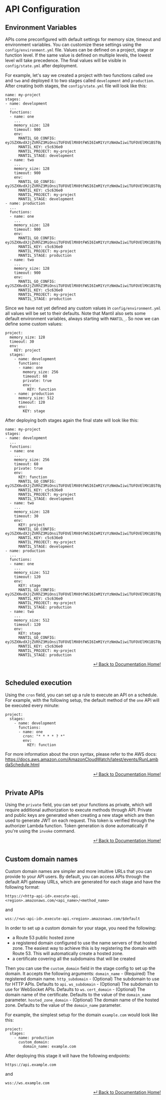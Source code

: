 # API Configuration

## Environment Variables

APIs come preconfigured with default settings for memory size, timeout and environment variables. You can customize these settings using the `config/environment.yml` file. Values can be defined on a project, stage or function level. If the same value is defined on multiple levels, the lowest level will take precedence. The final values will be visible in `config/state.yml` after deployment.

For example, let's say we created a project with two functions called `one` and `two` and deployed it to two stages called `development` and `production`. After creating both stages, the `config/state.yml` file will look like this:
```
name: my-project
stages:
- name: development
  ...
  functions:
  - name: one
    ...
    memory_size: 128
    timeout: 900
    env:
      MANTIL_GO_CONFIG: eyJSZXNvdXJjZVRhZ3MiOnsiTUFOVElMX0tFWSI6ImM1YzYzNmUwIiwiTUFOVElMX1BST0pFQ1QiOiJteS1wcm9qZWN0IiwiTUFOVElMX1NUQUdFIjoiZGV2ZWxvcG1lbnQiLCJNQU5USUxfV09SS1NQQUNFIjoiN2Vub2o1TjVRby0yZVNwQkhWVEJlQSJ9LCJXc0ZvcndhcmRlck5hbWUiOiJtYW50aWwtbXktcHJvamVjdC1kZXZlbG9wbWVudC13cy1mb3J3YXJkZXItYzVjNjM2ZTAiLCJOYW1pbmdUZW1wbGF0ZSI6Im15LXByb2plY3QtZGV2ZWxvcG1lbnQtJXMtYzVjNjM2ZTAifQ==
      MANTIL_KEY: c5c636e0
      MANTIL_PROJECT: my-project
      MANTIL_STAGE: development
  - name: two
    ...
    memory_size: 128
    timeout: 900
    env:
      MANTIL_GO_CONFIG: eyJSZXNvdXJjZVRhZ3MiOnsiTUFOVElMX0tFWSI6ImM1YzYzNmUwIiwiTUFOVElMX1BST0pFQ1QiOiJteS1wcm9qZWN0IiwiTUFOVElMX1NUQUdFIjoiZGV2ZWxvcG1lbnQiLCJNQU5USUxfV09SS1NQQUNFIjoiN2Vub2o1TjVRby0yZVNwQkhWVEJlQSJ9LCJXc0ZvcndhcmRlck5hbWUiOiJtYW50aWwtbXktcHJvamVjdC1kZXZlbG9wbWVudC13cy1mb3J3YXJkZXItYzVjNjM2ZTAiLCJOYW1pbmdUZW1wbGF0ZSI6Im15LXByb2plY3QtZGV2ZWxvcG1lbnQtJXMtYzVjNjM2ZTAifQ==
      MANTIL_KEY: c5c636e0
      MANTIL_PROJECT: my-project
      MANTIL_STAGE: development
- name: production
  ...
  functions:
  - name: one
    ...
    memory_size: 128
    timeout: 900
    env:
      MANTIL_GO_CONFIG: eyJSZXNvdXJjZVRhZ3MiOnsiTUFOVElMX0tFWSI6ImM1YzYzNmUwIiwiTUFOVElMX1BST0pFQ1QiOiJteS1wcm9qZWN0IiwiTUFOVElMX1NUQUdFIjoicHJvZHVjdGlvbiIsIk1BTlRJTF9XT1JLU1BBQ0UiOiI3ZW5vajVONVFvLTJlU3BCSFZUQmVBIn0sIldzRm9yd2FyZGVyTmFtZSI6Im1hbnRpbC1teS1wcm9qZWN0LXByb2R1Y3Rpb24td3MtZm9yd2FyZGVyLWM1YzYzNmUwIiwiTmFtaW5nVGVtcGxhdGUiOiJteS1wcm9qZWN0LXByb2R1Y3Rpb24tJXMtYzVjNjM2ZTAifQ==
      MANTIL_KEY: c5c636e0
      MANTIL_PROJECT: my-project
      MANTIL_STAGE: production
  - name: two
    ...
    memory_size: 128
    timeout: 900
    env:
      MANTIL_GO_CONFIG: eyJSZXNvdXJjZVRhZ3MiOnsiTUFOVElMX0tFWSI6ImM1YzYzNmUwIiwiTUFOVElMX1BST0pFQ1QiOiJteS1wcm9qZWN0IiwiTUFOVElMX1NUQUdFIjoicHJvZHVjdGlvbiIsIk1BTlRJTF9XT1JLU1BBQ0UiOiI3ZW5vajVONVFvLTJlU3BCSFZUQmVBIn0sIldzRm9yd2FyZGVyTmFtZSI6Im1hbnRpbC1teS1wcm9qZWN0LXByb2R1Y3Rpb24td3MtZm9yd2FyZGVyLWM1YzYzNmUwIiwiTmFtaW5nVGVtcGxhdGUiOiJteS1wcm9qZWN0LXByb2R1Y3Rpb24tJXMtYzVjNjM2ZTAifQ==
      MANTIL_KEY: c5c636e0
      MANTIL_PROJECT: my-project
      MANTIL_STAGE: production
```
Since we have not yet defined any custom values in `config/environment.yml` all values will be set to their defaults. Note that Mantil also sets some default environment variables, always starting with `MANTIL_`. So now we can define some custom values:
```
project:
  memory_size: 128
  timeout: 30
  env:
    KEY: project
  stages: 
    - name: development
      functions:
      - name: one
        memory_size: 256
        timeout: 60
        private: true
        env:
          KEY: function
    - name: production
      memory_size: 512
      timeout: 120
      env:
        KEY: stage
```
After deploying both stages again the final state will look like this:
```
name: my-project
stages:
- name: development
  ...
  functions:
  - name: one
    ...
    memory_size: 256
    timeout: 60
    private: true
    env:
      KEY: function
      MANTIL_GO_CONFIG: eyJSZXNvdXJjZVRhZ3MiOnsiTUFOVElMX0tFWSI6ImM1YzYzNmUwIiwiTUFOVElMX1BST0pFQ1QiOiJteS1wcm9qZWN0IiwiTUFOVElMX1NUQUdFIjoiZGV2ZWxvcG1lbnQiLCJNQU5USUxfV09SS1NQQUNFIjoiN2Vub2o1TjVRby0yZVNwQkhWVEJlQSJ9LCJXc0ZvcndhcmRlck5hbWUiOiJtYW50aWwtbXktcHJvamVjdC1kZXZlbG9wbWVudC13cy1mb3J3YXJkZXItYzVjNjM2ZTAiLCJOYW1pbmdUZW1wbGF0ZSI6Im15LXByb2plY3QtZGV2ZWxvcG1lbnQtJXMtYzVjNjM2ZTAifQ==
      MANTIL_KEY: c5c636e0
      MANTIL_PROJECT: my-project
      MANTIL_STAGE: development
  - name: two
    ...
    memory_size: 128
    timeout: 30
    env:
      KEY: project
      MANTIL_GO_CONFIG: eyJSZXNvdXJjZVRhZ3MiOnsiTUFOVElMX0tFWSI6ImM1YzYzNmUwIiwiTUFOVElMX1BST0pFQ1QiOiJteS1wcm9qZWN0IiwiTUFOVElMX1NUQUdFIjoiZGV2ZWxvcG1lbnQiLCJNQU5USUxfV09SS1NQQUNFIjoiN2Vub2o1TjVRby0yZVNwQkhWVEJlQSJ9LCJXc0ZvcndhcmRlck5hbWUiOiJtYW50aWwtbXktcHJvamVjdC1kZXZlbG9wbWVudC13cy1mb3J3YXJkZXItYzVjNjM2ZTAiLCJOYW1pbmdUZW1wbGF0ZSI6Im15LXByb2plY3QtZGV2ZWxvcG1lbnQtJXMtYzVjNjM2ZTAifQ==
      MANTIL_KEY: c5c636e0
      MANTIL_PROJECT: my-project
      MANTIL_STAGE: development
- name: production
  ...
  functions:
  - name: one
    ...
    memory_size: 512
    timeout: 120
    env:
      KEY: stage
      MANTIL_GO_CONFIG: eyJSZXNvdXJjZVRhZ3MiOnsiTUFOVElMX0tFWSI6ImM1YzYzNmUwIiwiTUFOVElMX1BST0pFQ1QiOiJteS1wcm9qZWN0IiwiTUFOVElMX1NUQUdFIjoicHJvZHVjdGlvbiIsIk1BTlRJTF9XT1JLU1BBQ0UiOiI3ZW5vajVONVFvLTJlU3BCSFZUQmVBIn0sIldzRm9yd2FyZGVyTmFtZSI6Im1hbnRpbC1teS1wcm9qZWN0LXByb2R1Y3Rpb24td3MtZm9yd2FyZGVyLWM1YzYzNmUwIiwiTmFtaW5nVGVtcGxhdGUiOiJteS1wcm9qZWN0LXByb2R1Y3Rpb24tJXMtYzVjNjM2ZTAifQ==
      MANTIL_KEY: c5c636e0
      MANTIL_PROJECT: my-project
      MANTIL_STAGE: production
  - name: two
    ...
    memory_size: 512
    timeout: 120
    env:
      KEY: stage
      MANTIL_GO_CONFIG: eyJSZXNvdXJjZVRhZ3MiOnsiTUFOVElMX0tFWSI6ImM1YzYzNmUwIiwiTUFOVElMX1BST0pFQ1QiOiJteS1wcm9qZWN0IiwiTUFOVElMX1NUQUdFIjoicHJvZHVjdGlvbiIsIk1BTlRJTF9XT1JLU1BBQ0UiOiI3ZW5vajVONVFvLTJlU3BCSFZUQmVBIn0sIldzRm9yd2FyZGVyTmFtZSI6Im1hbnRpbC1teS1wcm9qZWN0LXByb2R1Y3Rpb24td3MtZm9yd2FyZGVyLWM1YzYzNmUwIiwiTmFtaW5nVGVtcGxhdGUiOiJteS1wcm9qZWN0LXByb2R1Y3Rpb24tJXMtYzVjNjM2ZTAifQ==
      MANTIL_KEY: c5c636e0
      MANTIL_PROJECT: my-project
      MANTIL_STAGE: production
```
<p align="right"> <a href="https://github.com/mantil-io/mantil/tree/master/docs#mantil-documentation">↵ Back to Documentation Home!</a></p>

#

## Scheduled execution

Using the `cron` field, you can set up a rule to execute an API on a schedule. For example, with the following setup, the default method of the `one` API will be executed every minute:
```
project:
  stages: 
    - name: development
      functions:
      - name: one
        cron: "* * * * ? *"
        env:
          KEY: function
```
For more information about the cron syntax, please refer to the AWS docs:
https://docs.aws.amazon.com/AmazonCloudWatch/latest/events/RunLambdaSchedule.html

<p align="right"> <a href="https://github.com/mantil-io/mantil/tree/master/docs#mantil-documentation">↵ Back to Documentation Home!</a></p>

#

## Private APIs

Using the `private` field, you can set your functions as private, which will require additional authorization to execute methods through API. Private and public keys are generated when creating a new stage which are then used to generate JWT on each request. This token is verified through the authorizer Lambda function. Token generation is done automatically if you're using the `invoke` command.

<p align="right"> <a href="https://github.com/mantil-io/mantil/tree/master/docs#mantil-documentation">↵ Back to Documentation Home!</a></p>

#

## Custom domain names

Custom domain names are simpler and more intuitive URLs that you can provide to your API users. By default, you can access APIs through the default API gateway URLs, which are generated for each stage and have the following format:
```
https://<http-api-id>.execute-api.<region>.amazonaws.com/<api_name>/<method_name>
```
and
```
wss://<ws-api-id>.execute-api.<region>.amazonaws.com/$default
```

In order to set up a custom domain for your stage, you need the following:
- a Route 53 public hosted zone
- a registered domain configured to use the name servers of that hosted zone. The easiest way to achieve this is by registering the domain with Route 53. This will automatically create a hosted zone.
- a certificate covering all the subdomains that will be created

Then you can use the `custom_domain` field in the stage config to set up the domain. It accepts the following arguments:
`domain_name` - (Required) The registered domain name.
`http_subdomain` - (Optional) The subdomain to use for HTTP APIs. Defaults to `api`.
`ws_subdomain` - (Optional) The subdomain to use for WebSocket APIs. Defaults to `ws`.
`cert_domain` - (Optional) The domain name of the certificate. Defaults to the value of the `domain_name` parameter.
`hosted_zone_domain` - (Optional) The domain name of the hosted zone. Defaults to the value of the `domain_name` parameter.

For example, the simplest setup for the domain `example.com` would look like this:
```
project:
  stages: 
    - name: production
      custom_domain:
        domain_name: example.com
```
After deploying this stage it will have the following endpoints:
```
https://api.example.com
```
and
```
wss://ws.example.com
```

<p align="right"> <a href="https://github.com/mantil-io/mantil/tree/master/docs#mantil-documentation">↵ Back to Documentation Home!</a></p>
